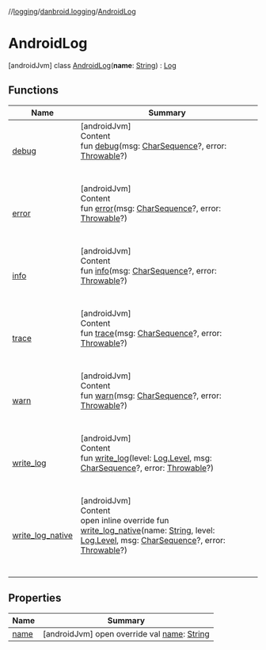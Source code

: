 //[logging](../../../index.md)/[danbroid.logging](../index.md)/[AndroidLog](index.md)



# AndroidLog  
 [androidJvm] class [AndroidLog](index.md)(**name**: [String](https://kotlinlang.org/api/latest/jvm/stdlib/kotlin/-string/index.html)) : [Log](../../../../logging/danbroid.logging/-log/index.md)   


## Functions  
  
|  Name |  Summary | 
|---|---|
| <a name="danbroid.logging/Log/debug/#kotlin.CharSequence?#kotlin.Throwable?/PointingToDeclaration/"></a>[debug](index.md#%5Bdanbroid.logging%2FLog%2Fdebug%2F%23kotlin.CharSequence%3F%23kotlin.Throwable%3F%2FPointingToDeclaration%2F%5D%2FFunctions%2F-1717674870)| <a name="danbroid.logging/Log/debug/#kotlin.CharSequence?#kotlin.Throwable?/PointingToDeclaration/"></a>[androidJvm]  <br>Content  <br>fun [debug](index.md#%5Bdanbroid.logging%2FLog%2Fdebug%2F%23kotlin.CharSequence%3F%23kotlin.Throwable%3F%2FPointingToDeclaration%2F%5D%2FFunctions%2F-1717674870)(msg: [CharSequence](https://kotlinlang.org/api/latest/jvm/stdlib/kotlin/-char-sequence/index.html)?, error: [Throwable](https://kotlinlang.org/api/latest/jvm/stdlib/kotlin/-throwable/index.html)?)  <br><br><br>|
| <a name="danbroid.logging/Log/error/#kotlin.CharSequence?#kotlin.Throwable?/PointingToDeclaration/"></a>[error](index.md#%5Bdanbroid.logging%2FLog%2Ferror%2F%23kotlin.CharSequence%3F%23kotlin.Throwable%3F%2FPointingToDeclaration%2F%5D%2FFunctions%2F-1717674870)| <a name="danbroid.logging/Log/error/#kotlin.CharSequence?#kotlin.Throwable?/PointingToDeclaration/"></a>[androidJvm]  <br>Content  <br>fun [error](index.md#%5Bdanbroid.logging%2FLog%2Ferror%2F%23kotlin.CharSequence%3F%23kotlin.Throwable%3F%2FPointingToDeclaration%2F%5D%2FFunctions%2F-1717674870)(msg: [CharSequence](https://kotlinlang.org/api/latest/jvm/stdlib/kotlin/-char-sequence/index.html)?, error: [Throwable](https://kotlinlang.org/api/latest/jvm/stdlib/kotlin/-throwable/index.html)?)  <br><br><br>|
| <a name="danbroid.logging/Log/info/#kotlin.CharSequence?#kotlin.Throwable?/PointingToDeclaration/"></a>[info](index.md#%5Bdanbroid.logging%2FLog%2Finfo%2F%23kotlin.CharSequence%3F%23kotlin.Throwable%3F%2FPointingToDeclaration%2F%5D%2FFunctions%2F-1717674870)| <a name="danbroid.logging/Log/info/#kotlin.CharSequence?#kotlin.Throwable?/PointingToDeclaration/"></a>[androidJvm]  <br>Content  <br>fun [info](index.md#%5Bdanbroid.logging%2FLog%2Finfo%2F%23kotlin.CharSequence%3F%23kotlin.Throwable%3F%2FPointingToDeclaration%2F%5D%2FFunctions%2F-1717674870)(msg: [CharSequence](https://kotlinlang.org/api/latest/jvm/stdlib/kotlin/-char-sequence/index.html)?, error: [Throwable](https://kotlinlang.org/api/latest/jvm/stdlib/kotlin/-throwable/index.html)?)  <br><br><br>|
| <a name="danbroid.logging/Log/trace/#kotlin.CharSequence?#kotlin.Throwable?/PointingToDeclaration/"></a>[trace](index.md#%5Bdanbroid.logging%2FLog%2Ftrace%2F%23kotlin.CharSequence%3F%23kotlin.Throwable%3F%2FPointingToDeclaration%2F%5D%2FFunctions%2F-1717674870)| <a name="danbroid.logging/Log/trace/#kotlin.CharSequence?#kotlin.Throwable?/PointingToDeclaration/"></a>[androidJvm]  <br>Content  <br>fun [trace](index.md#%5Bdanbroid.logging%2FLog%2Ftrace%2F%23kotlin.CharSequence%3F%23kotlin.Throwable%3F%2FPointingToDeclaration%2F%5D%2FFunctions%2F-1717674870)(msg: [CharSequence](https://kotlinlang.org/api/latest/jvm/stdlib/kotlin/-char-sequence/index.html)?, error: [Throwable](https://kotlinlang.org/api/latest/jvm/stdlib/kotlin/-throwable/index.html)?)  <br><br><br>|
| <a name="danbroid.logging/Log/warn/#kotlin.CharSequence?#kotlin.Throwable?/PointingToDeclaration/"></a>[warn](index.md#%5Bdanbroid.logging%2FLog%2Fwarn%2F%23kotlin.CharSequence%3F%23kotlin.Throwable%3F%2FPointingToDeclaration%2F%5D%2FFunctions%2F-1717674870)| <a name="danbroid.logging/Log/warn/#kotlin.CharSequence?#kotlin.Throwable?/PointingToDeclaration/"></a>[androidJvm]  <br>Content  <br>fun [warn](index.md#%5Bdanbroid.logging%2FLog%2Fwarn%2F%23kotlin.CharSequence%3F%23kotlin.Throwable%3F%2FPointingToDeclaration%2F%5D%2FFunctions%2F-1717674870)(msg: [CharSequence](https://kotlinlang.org/api/latest/jvm/stdlib/kotlin/-char-sequence/index.html)?, error: [Throwable](https://kotlinlang.org/api/latest/jvm/stdlib/kotlin/-throwable/index.html)?)  <br><br><br>|
| <a name="danbroid.logging/Log/write_log/#danbroid.logging.Log.Level#kotlin.CharSequence?#kotlin.Throwable?/PointingToDeclaration/"></a>[write_log](index.md#%5Bdanbroid.logging%2FLog%2Fwrite_log%2F%23danbroid.logging.Log.Level%23kotlin.CharSequence%3F%23kotlin.Throwable%3F%2FPointingToDeclaration%2F%5D%2FFunctions%2F-1717674870)| <a name="danbroid.logging/Log/write_log/#danbroid.logging.Log.Level#kotlin.CharSequence?#kotlin.Throwable?/PointingToDeclaration/"></a>[androidJvm]  <br>Content  <br>fun [write_log](index.md#%5Bdanbroid.logging%2FLog%2Fwrite_log%2F%23danbroid.logging.Log.Level%23kotlin.CharSequence%3F%23kotlin.Throwable%3F%2FPointingToDeclaration%2F%5D%2FFunctions%2F-1717674870)(level: [Log.Level](../../../../logging/danbroid.logging/-log/-level/index.md), msg: [CharSequence](https://kotlinlang.org/api/latest/jvm/stdlib/kotlin/-char-sequence/index.html)?, error: [Throwable](https://kotlinlang.org/api/latest/jvm/stdlib/kotlin/-throwable/index.html)?)  <br><br><br>|
| <a name="danbroid.logging/AndroidLog/write_log_native/#kotlin.String#danbroid.logging.Log.Level#kotlin.CharSequence?#kotlin.Throwable?/PointingToDeclaration/"></a>[write_log_native](write_log_native.md)| <a name="danbroid.logging/AndroidLog/write_log_native/#kotlin.String#danbroid.logging.Log.Level#kotlin.CharSequence?#kotlin.Throwable?/PointingToDeclaration/"></a>[androidJvm]  <br>Content  <br>open inline override fun [write_log_native](write_log_native.md)(name: [String](https://kotlinlang.org/api/latest/jvm/stdlib/kotlin/-string/index.html), level: [Log.Level](../../../../logging/danbroid.logging/-log/-level/index.md), msg: [CharSequence](https://kotlinlang.org/api/latest/jvm/stdlib/kotlin/-char-sequence/index.html)?, error: [Throwable](https://kotlinlang.org/api/latest/jvm/stdlib/kotlin/-throwable/index.html)?)  <br><br><br>|


## Properties  
  
|  Name |  Summary | 
|---|---|
| <a name="danbroid.logging/AndroidLog/name/#/PointingToDeclaration/"></a>[name](name.md)| <a name="danbroid.logging/AndroidLog/name/#/PointingToDeclaration/"></a> [androidJvm] open override val [name](name.md): [String](https://kotlinlang.org/api/latest/jvm/stdlib/kotlin/-string/index.html)   <br>|

